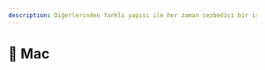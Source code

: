 ```yaml
---
description: Diğerlerinden farklı yapısı ile her zaman cezbedici bir işletim sistemi.
---
```


# 🍎 Mac

